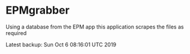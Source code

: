 # EPMgrabber
Using a database from the EPM app this application scrapes the files as required


Latest backup: Sun Oct 6 08:16:01 UTC 2019
